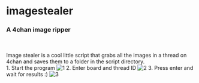 # imagestealer
<h3>A 4chan image ripper</h3>
<br>
<br>
Image stealer is a cool little script that grabs all the images in a thread on 4chan and saves them to a folder in the script directory. 
<br>
1. Start the program
<img src="https://w.wew.wtf/sktwsu.png" alt="1">
2. Enter board and thread ID
<img src="https://w.wew.wtf/tooqzu.png" alt="2">
3. Press enter and wait for results :)
<img src="https://w.wew.wtf/sldngd.gif" alt="3">

